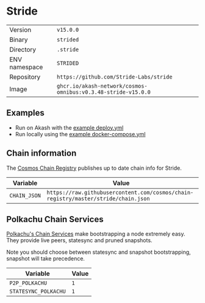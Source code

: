 # Stride

| | |
|---|---|
|Version|`v15.0.0`|
|Binary|`strided`|
|Directory|`.stride`|
|ENV namespace|`STRIDED`|
|Repository|`https://github.com/Stride-Labs/stride`|
|Image|`ghcr.io/akash-network/cosmos-omnibus:v0.3.48-stride-v15.0.0`|

## Examples

- Run on Akash with the [example deploy.yml](./deploy.yml)
- Run locally using the [example docker-compose.yml](./docker-compose.yml)

## Chain information

The [Cosmos Chain Registry](https://github.com/cosmos/chain-registry) publishes up to date chain info for Stride.

|Variable|Value|
|---|---|
|`CHAIN_JSON`|`https://raw.githubusercontent.com/cosmos/chain-registry/master/stride/chain.json`|

## Polkachu Chain Services

[Polkachu's Chain Services](https://www.polkachu.com/) make bootstrapping a node extremely easy. They provide live peers, statesync and pruned snapshots.

Note you should choose between statesync and snapshot bootstrapping, snapshot will take precedence.

|Variable|Value|
|---|---|
|`P2P_POLKACHU`|`1`|
|`STATESYNC_POLKACHU`|`1`|
